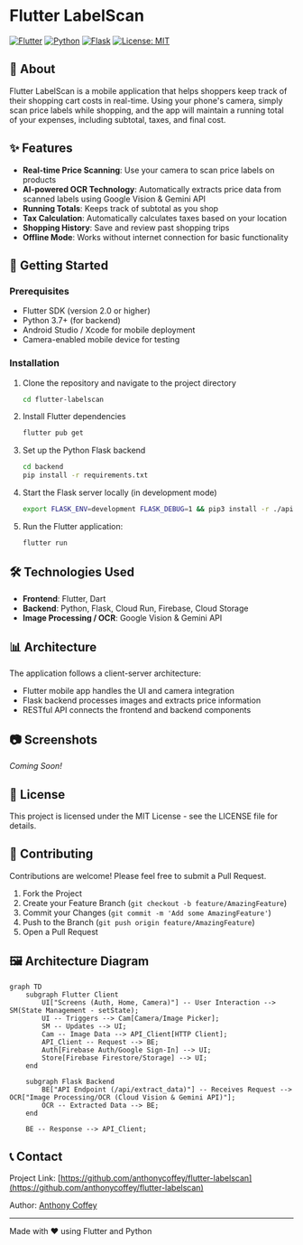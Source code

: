 # Flutter LabelScan

[![Flutter](https://img.shields.io/badge/Flutter-02569B?style=for-the-badge&logo=flutter&logoColor=white)](https://flutter.dev/)
[![Python](https://img.shields.io/badge/Python-3776AB?style=for-the-badge&logo=python&logoColor=white)](https://www.python.org/)
[![Flask](https://img.shields.io/badge/Flask-000000?style=for-the-badge&logo=flask&logoColor=white)](https://flask.palletsprojects.com/)
[![License: MIT](https://img.shields.io/badge/License-MIT-yellow.svg)](https://opensource.org/licenses/MIT)

## 📱 About

Flutter LabelScan is a mobile application that helps shoppers keep track of their shopping cart costs in real-time. Using your phone's camera, simply scan price labels while shopping, and the app will maintain a running total of your expenses, including subtotal, taxes, and final cost.

## ✨ Features

- **Real-time Price Scanning**: Use your camera to scan price labels on products
- **AI-powered OCR Technology**: Automatically extracts price data from scanned labels using Google Vision & Gemini API
- **Running Totals**: Keeps track of subtotal as you shop
- **Tax Calculation**: Automatically calculates taxes based on your location
- **Shopping History**: Save and review past shopping trips
- **Offline Mode**: Works without internet connection for basic functionality

## 🚀 Getting Started

### Prerequisites

- Flutter SDK (version 2.0 or higher)
- Python 3.7+ (for backend)
- Android Studio / Xcode for mobile deployment
- Camera-enabled mobile device for testing

### Installation

1. Clone the repository and navigate to the project directory
   ```bash
   cd flutter-labelscan
   ```

2. Install Flutter dependencies
   ```bash
   flutter pub get
   ```

3. Set up the Python Flask backend
   ```bash
   cd backend
   pip install -r requirements.txt
   ```

4. Start the Flask server locally (in development mode)
   ```bash
   export FLASK_ENV=development FLASK_DEBUG=1 && pip3 install -r ./api/requirements.txt && python3 -m flask --app api/app:create_app run --reload -p 5328
   ```

5. Run the Flutter application:
   ```bash
   flutter run
   ```

## 🛠️ Technologies Used

- **Frontend**: Flutter, Dart
- **Backend**: Python, Flask, Cloud Run, Firebase, Cloud Storage
- **Image Processing / OCR**: Google Vision & Gemini API

## 📊 Architecture

The application follows a client-server architecture:
- Flutter mobile app handles the UI and camera integration
- Flask backend processes images and extracts price information
- RESTful API connects the frontend and backend components

## 📷 Screenshots

*Coming Soon!*

## 📜 License

This project is licensed under the MIT License - see the LICENSE file for details.

## 🤝 Contributing

Contributions are welcome! Please feel free to submit a Pull Request.

1. Fork the Project
2. Create your Feature Branch (`git checkout -b feature/AmazingFeature`)
3. Commit your Changes (`git commit -m 'Add some AmazingFeature'`)
4. Push to the Branch (`git push origin feature/AmazingFeature`)
5. Open a Pull Request

## 🖼️ Architecture Diagram

```mermaid
graph TD
    subgraph Flutter Client
        UI["Screens (Auth, Home, Camera)"] -- User Interaction --> SM(State Management - setState);
        UI -- Triggers --> Cam[Camera/Image Picker];
        SM -- Updates --> UI;
        Cam -- Image Data --> API_Client[HTTP Client];
        API_Client -- Request --> BE;
        Auth[Firebase Auth/Google Sign-In] --> UI;
        Store[Firebase Firestore/Storage] --> UI;
    end

    subgraph Flask Backend
        BE["API Endpoint (/api/extract_data)"] -- Receives Request --> OCR["Image Processing/OCR (Cloud Vision & Gemini API)"];
        OCR -- Extracted Data --> BE;
    end

    BE -- Response --> API_Client;
```

## 📞 Contact

Project Link: [https://github.com/anthonycoffey/flutter-labelscan](https://github.com/anthonycoffey/flutter-labelscan)

Author: [Anthony Coffey](https://coffey.codes/)

---

Made with ❤️ using Flutter and Python